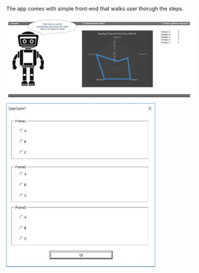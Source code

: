 The app comes with simple front-end that walks user thorugh the steps.

<img src="images/robot.JPG">

<img src="images/user_form.JPG" width="400" height="440">
